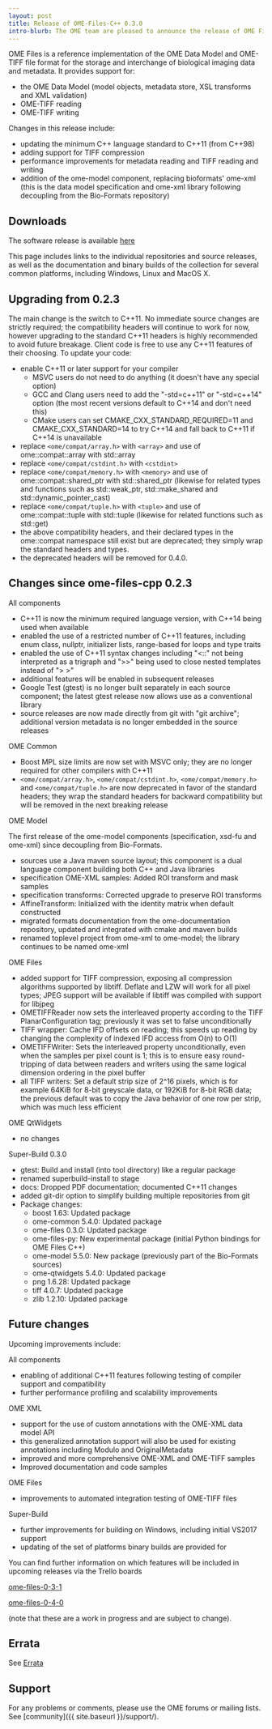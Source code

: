 ```yaml
---
layout: post
title: Release of OME-Files-C++ 0.3.0
intro-blurb: The OME team are pleased to announce the release of OME Files C++ 0.3.0
---
```

OME Files is a reference implementation of the OME Data Model and OME-TIFF file format for the storage and interchange of biological imaging data and metadata. It provides support for:

-  the OME Data Model (model objects, metadata store, XSL transforms and XML validation)
-  OME-TIFF reading
-  OME-TIFF writing

Changes in this release include:

-  updating the minimum C++ language standard to C++11 (from C++98)
-  adding support for TIFF compression
-  performance improvements for metadata reading and TIFF reading and writing
-  addition of the ome-model component, replacing bioformats' ome-xml (this is the data model specification and ome-xml library following decoupling from the Bio-Formats repository)

Downloads
---------

The software release is available [here](http://downloads.openmicroscopy.org/ome-files-cpp/0.3.0/)

This page includes links to the individual repositories and source releases, as well as the documentation and binary builds of the collection for several common platforms, including Windows, Linux and MacOS X.

Upgrading from 0.2.3
--------------------

The main change is the switch to C++11. No immediate source changes are strictly required; the compatibility headers will continue to work for now, however upgrading to the standard C++11 headers is highly recommended to avoid future breakage. Client code is free to use any C++11 features of their choosing. To update your code:

-  enable C++11 or later support for your compiler
    -  MSVC users do not need to do anything (it doesn't have any special option)
    -  GCC and Clang users need to add the "-std=c++11" or "-std=c++14" option (the most recent versions default to C++14 and don't need this)
    -  CMake users can set CMAKE_CXX_STANDARD_REQUIRED=11 and CMAKE_CXX_STANDARD=14 to try C++14 and fall back to C++11 if C++14 is unavailable
-  replace `<ome/compat/array.h>` with `<array>` and use of ome::compat::array with std::array
-  replace `<ome/compat/cstdint.h>` with `<cstdint>`
-  replace `<ome/compat/memory.h>` with `<memory>` and use of ome::compat::shared_ptr with std::shared_ptr (likewise for related types and functions such as std::weak_ptr, std::make_shared and std::dynamic_pointer_cast)
-  replace `<ome/compat/tuple.h>` with `<tuple>` and use of ome::compat::tuple with std::tuple (likewise for related functions such as std::get)
-  the above compatibility headers, and their declared types in the ome::compat namespace still exist but are deprecated; they simply wrap the standard headers and types.
-  the deprecated headers will be removed for 0.4.0.


Changes since ome-files-cpp 0.2.3
---------------------------------

All components

-  C++11 is now the minimum required language version, with C++14 being used when available
-  enabled the use of a restricted number of C++11 features, including enum class, nullptr, initializer lists, range-based for loops and type traits
-  enabled the use of C++11 syntax changes including "<::" not being interpreted as a trigraph and ">>" being used to close nested templates instead of "> >"
-  additional features will be enabled in subsequent releases
-  Google Test (gtest) is no longer built separately in each source component; the latest gtest release now allows use as a conventional library
-  source releases are now made directly from git with "git archive"; additional version metadata is no longer embedded in the source releases

OME Common

-  Boost MPL size limits are now set with MSVC only; they are no longer required for other compilers with C++11
-  `<ome/compat/array.h>`, `<ome/compat/cstdint.h>`, `<ome/compat/memory.h>` and `<ome/compat/tuple.h>` are now deprecated in favor of the standard headers; they wrap the standard headers for backward compatibility but will be removed in the next breaking release

OME Model

The first release of the ome-model components (specification, xsd-fu and ome-xml) since decoupling from Bio-Formats.

-  sources use a Java maven source layout; this component is a dual language component building both C++ and Java libraries
-  specification OME-XML samples: Added ROI transform and mask samples
-  specification transforms: Corrected upgrade to preserve ROI transforms
-  AffineTransform: Initialized with the identity matrix when default constructed
-  migrated formats documentation from the ome-documentation repository, updated and integrated with cmake and maven builds
-  renamed toplevel project from ome-xml to ome-model; the library continues to be named ome-xml

OME Files

-  added support for TIFF compression, exposing all compression algorithms supported by libtiff.  Deflate and LZW will work for all pixel types; JPEG support will be available if libtiff was compiled with support for libjpeg
-  OMETIFFReader now sets the interleaved property according to the TIFF PlanarConfiguration tag; previously it was set to false unconditionally
-  TIFF wrapper: Cache IFD offsets on reading; this speeds up reading by changing the complexity of indexed IFD access from O(n) to O(1)
-  OMETIFFWriter: Sets the interleaved property unconditionally, even when the samples per pixel count is 1; this is to ensure easy round-tripping of data between readers and writers using the same logical dimension ordering in the pixel buffer
-  all TIFF writers: Set a default strip size of 2^16 pixels, which is for example 64KiB for 8-bit greyscale data, or 192KiB for 8-bit RGB data; the previous default was to copy the Java behavior of one row per strip, which was much less efficient

OME QtWidgets

- no changes

Super-Build 0.3.0

-  gtest: Build and install (into tool directory) like a regular package
-  renamed superbuild-install to stage
-  docs: Dropped PDF documentation; documented C++11 changes
-  added git-dir option to simplify building multiple repositories from git
-  Package changes:
    -  boost 1.63: Updated package
    -  ome-common 5.4.0: Updated package
    -  ome-files 0.3.0: Updated package
    -  ome-files-py: New experimental package (initial Python bindings for OME Files C++)
    -  ome-model 5.5.0: New package (previously part of the Bio-Formats sources)
    -  ome-qtwidgets 5.4.0: Updated package
    -  png 1.6.28: Updated package
    -  tiff 4.0.7: Updated package
    -  zlib 1.2.10: Updated package

Future changes
--------------

Upcoming improvements include:

All components

-  enabling of additional C++11 features following testing of compiler support and compatibility
-  further performance profiling and scalability improvements

OME XML

-  support for the use of custom annotations with the OME-XML data model API
-  this generalized annotation support will also be used for existing annotations including Modulo and OriginalMetadata
-  improved and more comprehensive OME-XML and OME-TIFF samples
-  Improved documentation and code samples

OME Files

-  improvements to automated integration testing of OME-TIFF files

Super-Build

-  further improvements for building on Windows, including initial VS2017 support
-  updating of the set of platforms binary builds are provided for

You can find further information on which features will be included in upcoming releases via the Trello boards 

[ome-files-0-3-1](https://trello.com/b/nNwJHdpp/ome-files-0-3-1)

[ome-files-0-4-0](https://trello.com/b/WFYWCvoV/ome-files-0-4-0)

(note that these are a work in progress and are subject to change).

Errata
------

See [Errata](https://www.openmicroscopy.org/site/support/ome-files-cpp/ome-cmake-superbuild/manual/html/errata.html)

Support
-------

For any problems or comments, please use the OME forums or mailing lists. See [community]({{ site.baseurl }}/support/).
